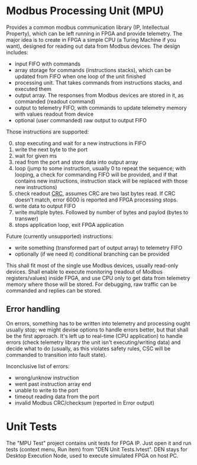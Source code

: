 # Modbus Processing Unit (MPU)

Provides a common modbus communication library (IP, Intellectual Property),
which can be left running in FPGA and provide telemetry. The major idea is to
create in FPGA a simple CPU (a Turing Machine if you want), designed for
reading out data from Modbus devices. The design includes:

* input FIFO with commands
* array storage for commands (instructions stacks), which can be updated from
  FIFO when one loop of the unit finished
* processing unit. That takes commands from instructions stacks, and executed
  them
* output array. The responses from Modbus devices are stored in it, as
  commanded (readout command)
* output to telemetry FIFO, with commands to update telemetry memory with
  values readout from device
* optional (user commanded) raw output to output FIFO

Those instructions are supported:

0. stop executing and wait for a new instructions in FIFO
1. write the next byte to the port
2. wait for given ms
3. read from the port and store data into output array
4. loop (jump to some instruction, usually 0 to repeat the sequence; with
   looping, a check for commanding FIFO will be provided, and if that contains
   new instructions, instruction stack will be replaced with those new
   instructions)
5. check readout [CRC](https://en.wikipedia.org/wiki/Cyclic_redundancy_check),
   assumes CRC are two last bytes read. If CRC doesn't match, error 6000 is
   reported and FPGA processing stops.
6. write data to output FIFO
20. write multiple bytes. Followed by number of bytes and paylod (bytes to
    transwer)
255. stops application loop, exit FPGA application

Future (currently unsupported) instructions:

* write something (transformed part of output array) to telemetry FIFO
* optionally (if we need it) conditional branching can be provided

This shall fit most of the single use Modbus devices, usually read-only
devices. Shall enable to execute monitoring (readout of Modbus
registers/values) inside FPGA, and use CPU only to get data from telemetry
memory where those will be stored. For debugging, raw traffic can be commanded
and replies can be stored.

## Error handling

On errors, something has to be written into telemetry and processing ought
usually stop; we might devise options to handle errors better, but that shall
be the first approach. It's left up to real-time (CPU application) to handle
errors (check telemetry library the unit isn't executing/writing data) and
decide what to do (usually, as this violates safety rules, CSC will be
commanded to transition into fault state).

Inconclusive list of errors:

* wrong/unknow instruction
* went past instruction array end
* unable to write to the port
* timeout reading data from the port
* invalid Modbus CRC/checksum (reported in Error output)

# Unit Tests

The "MPU Test" project contains unit tests for FPGA IP. Just open it and run
tests (context menu, Run item) from "DEN Unit Tests.lvtest". DEN stays for
Desktop Execution Node, used to execute simulated FPGA on host PC.
